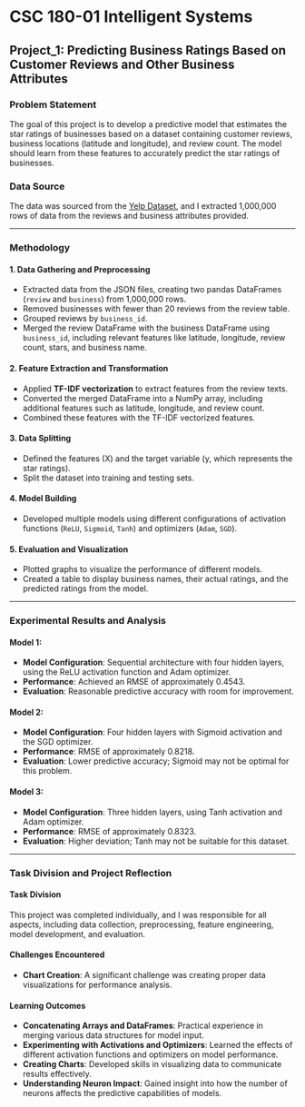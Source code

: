 # CSC 180-01 Intelligent Systems  
## Project_1: Predicting Business Ratings Based on Customer Reviews and Other Business Attributes  

### Problem Statement  
The goal of this project is to develop a predictive model that estimates the star ratings of businesses based on a dataset containing customer reviews, business locations (latitude and longitude), and review count. The model should learn from these features to accurately predict the star ratings of businesses.

### Data Source  
The data was sourced from the [Yelp Dataset](https://www.yelp.com/dataset), and I extracted 1,000,000 rows of data from the reviews and business attributes provided.

---

### Methodology  

#### 1. Data Gathering and Preprocessing  
- Extracted data from the JSON files, creating two pandas DataFrames (`review` and `business`) from 1,000,000 rows.
- Removed businesses with fewer than 20 reviews from the review table.
- Grouped reviews by `business_id`.
- Merged the review DataFrame with the business DataFrame using `business_id`, including relevant features like latitude, longitude, review count, stars, and business name.

#### 2. Feature Extraction and Transformation  
- Applied **TF-IDF vectorization** to extract features from the review texts.
- Converted the merged DataFrame into a NumPy array, including additional features such as latitude, longitude, and review count.
- Combined these features with the TF-IDF vectorized features.

#### 3. Data Splitting  
- Defined the features (X) and the target variable (y, which represents the star ratings).
- Split the dataset into training and testing sets.

#### 4. Model Building  
- Developed multiple models using different configurations of activation functions (`ReLU`, `Sigmoid`, `Tanh`) and optimizers (`Adam`, `SGD`).

#### 5. Evaluation and Visualization  
- Plotted graphs to visualize the performance of different models.
- Created a table to display business names, their actual ratings, and the predicted ratings from the model.

---

### Experimental Results and Analysis  

#### Model 1:  
- **Model Configuration**: Sequential architecture with four hidden layers, using the ReLU activation function and Adam optimizer.  
- **Performance**: Achieved an RMSE of approximately 0.4543.  
- **Evaluation**: Reasonable predictive accuracy with room for improvement.  

#### Model 2:  
- **Model Configuration**: Four hidden layers with Sigmoid activation and the SGD optimizer.  
- **Performance**: RMSE of approximately 0.8218.  
- **Evaluation**: Lower predictive accuracy; Sigmoid may not be optimal for this problem.  

#### Model 3:  
- **Model Configuration**: Three hidden layers, using Tanh activation and Adam optimizer.  
- **Performance**: RMSE of approximately 0.8323.  
- **Evaluation**: Higher deviation; Tanh may not be suitable for this dataset.

---

### Task Division and Project Reflection  

#### Task Division  
This project was completed individually, and I was responsible for all aspects, including data collection, preprocessing, feature engineering, model development, and evaluation.

#### Challenges Encountered  
- **Chart Creation**: A significant challenge was creating proper data visualizations for performance analysis.

#### Learning Outcomes  
- **Concatenating Arrays and DataFrames**: Practical experience in merging various data structures for model input.  
- **Experimenting with Activations and Optimizers**: Learned the effects of different activation functions and optimizers on model performance.  
- **Creating Charts**: Developed skills in visualizing data to communicate results effectively.  
- **Understanding Neuron Impact**: Gained insight into how the number of neurons affects the predictive capabilities of models.

